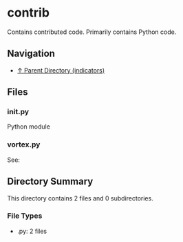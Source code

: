 # contrib

Contains contributed code. Primarily contains Python code.

## Navigation

* [↑ Parent Directory (indicators)](../README.md)

## Files

### __init__.py

Python module

### vortex.py

See:


## Directory Summary

This directory contains 2 files and 0 subdirectories.

### File Types

* .py: 2 files
